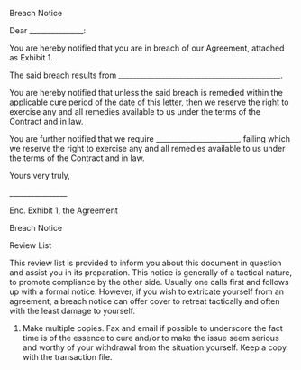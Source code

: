 Breach Notice

Dear \_\_\_\_\_\_\_\_\_\_\_\_\_\_\_:

You are hereby notified that you are in breach of our Agreement,
attached as Exhibit 1.

The said breach results from
\_\_\_\_\_\_\_\_\_\_\_\_\_\_\_\_\_\_\_\_\_\_\_\_\_\_\_\_\_\_\_\_\_\_\_\_\_\_\_\_\_\_\_\_\_.

You are hereby notified that unless the said breach is remedied within
the applicable cure period of the date of this letter, then we reserve
the right to exercise any and all remedies available to us under the
terms of the Contract and in law.

You are further notified that we require
\_\_\_\_\_\_\_\_\_\_\_\_\_\_\_\_\_\_\_\_\_\_\_, failing which we reserve
the right to exercise any and all remedies available to us under the
terms of the Contract and in law.

Yours very truly,

\_\_\_\_\_\_\_\_\_\_\_\_\_\_\_\_

Enc. Exhibit 1, the Agreement

Breach Notice

Review List

This review list is provided to inform you about this document in
question and assist you in its preparation. This notice is generally of
a tactical nature, to promote compliance by the other side. Usually one
calls first and follows up with a formal notice. However, if you wish to
extricate yourself from an agreement, a breach notice can offer cover to
retreat tactically and often with the least damage to yourself.

1.  Make multiple copies. Fax and email if possible to underscore the
    fact time is of the essence to cure and/or to make the issue seem
    serious and worthy of your withdrawal from the situation yourself.
    Keep a copy with the transaction file.
